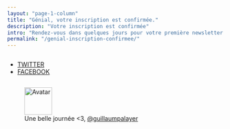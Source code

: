 ```yaml
---
layout: "page-1-column"
title: "Génial, votre inscription est confirmée."
description: "Votre inscription est confirmée"
intro: "Rendez-vous dans quelques jours pour votre première newsletter. En attendant, faites une pause créative en explorant le compte Twitter et Facebook du MDW."
permalink: "/genial-inscription-confirmee/"
---
```


<div class="row article-partage">
  <div class="small-12 medium-6 medium-centered medium-offset-4 columns">
    <ul class="link-partage-article-footer">
      <li>
        <a class="article-partage-twitter" href="https://twitter.com/@MagDuWebdesign" title="Explorez le MDW sur Twitter" rel="nofollow" target="_blank">TWITTER</a>
      </li>
      <li>
        <a class="article-partage-facebook" href="https://www.facebook.com/MagazineDuWebdesign/" title="Explorez le MDW sur Facebook" rel="nofollow" target="_blank">FACEBOOK</a>
      </li>
    </ul>
  </div>
</div>

<figure class="text-center">
  <img class="rounded-img-d64 mod-avatar" src="{{ site.author.avatar | prepend:'https://s3-eu-west-1.amazonaws.com/mdw-images/large/' }}" alt="Avatar" width="64" height="64">
  <figcaption>Une belle journée <3, <a href="https://twitter.com/guillaumpalayer" title="Twitter @guillaumpalayer" target="_blank">@guillaumpalayer</a></figcaption>
</figure>
